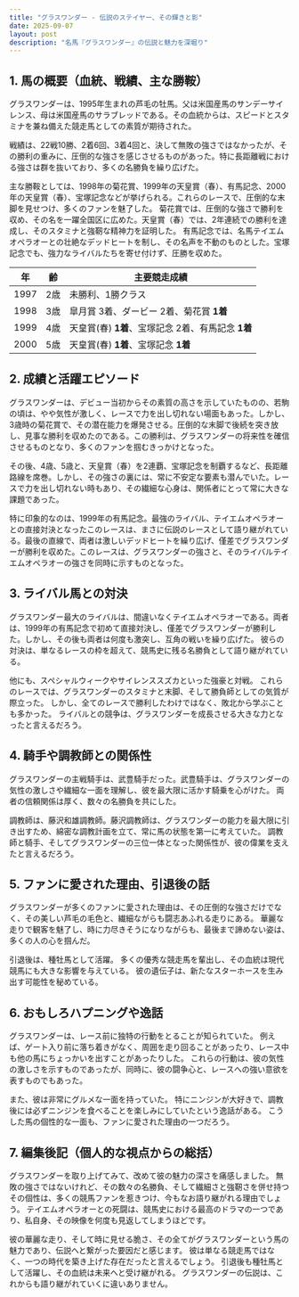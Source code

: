 ```yaml
---
title: "グラスワンダー - 伝説のステイヤー、その輝きと影"
date: 2025-09-07
layout: post
description: "名馬『グラスワンダー』の伝説と魅力を深堀り"
---
```


## 1. 馬の概要（血統、戦績、主な勝鞍）

グラスワンダーは、1995年生まれの芦毛の牡馬。父は米国産馬のサンデーサイレンス、母は米国産馬のサラブレッドである。その血統からは、スピードとスタミナを兼ね備えた競走馬としての素質が期待された。  

戦績は、22戦10勝、2着6回、3着4回と、決して無敗の強さではなかったが、その勝利の重みに、圧倒的な強さを感じさせるものがあった。特に長距離戦における強さは群を抜いており、多くの名勝負を繰り広げた。

主な勝鞍としては、1998年の菊花賞、1999年の天皇賞（春）、有馬記念、2000年の天皇賞（春）、宝塚記念などが挙げられる。これらのレースで、圧倒的な末脚を見せつけ、多くのファンを魅了した。  菊花賞では、圧倒的な強さで勝利を収め、その名を一躍全国区に広めた。天皇賞（春）では、2年連続での勝利を達成し、そのスタミナと強靭な精神力を証明した。  有馬記念では、名馬テイエムオペラオーとの壮絶なデッドヒートを制し、その名声を不動のものとした。宝塚記念でも、強力なライバルたちを寄せ付けず、圧勝を収めた。

| 年 | 齢 | 主要競走成績 |
|---|---|---|
| 1997 | 2歳 | 未勝利、1勝クラス |
| 1998 | 3歳 | 皐月賞 3着、ダービー 2着、菊花賞 **1着** |
| 1999 | 4歳 | 天皇賞(春) **1着**、宝塚記念 2着、有馬記念 **1着** |
| 2000 | 5歳 | 天皇賞(春) **1着**、宝塚記念 **1着** |


## 2. 成績と活躍エピソード

グラスワンダーは、デビュー当初からその素質の高さを示していたものの、若駒の頃は、やや気性が激しく、レースで力を出し切れない場面もあった。しかし、3歳時の菊花賞で、その潜在能力を爆発させる。圧倒的な末脚で後続を突き放し、見事な勝利を収めたのである。この勝利は、グラスワンダーの将来性を確信させるものとなり、多くのファンを掴むきっかけとなった。

その後、4歳、5歳と、天皇賞（春）を2連覇、宝塚記念を制覇するなど、長距離路線を席巻。しかし、その強さの裏には、常に不安定な要素も潜んでいた。レースで力を出し切れない時もあり、その繊細な心身は、関係者にとって常に大きな課題であった。

特に印象的なのは、1999年の有馬記念。最強のライバル、テイエムオペラオーとの直接対決となったこのレースは、まさに伝説のレースとして語り継がれている。最後の直線で、両者は激しいデッドヒートを繰り広げ、僅差でグラスワンダーが勝利を収めた。このレースは、グラスワンダーの強さと、そのライバルテイエムオペラオーの強さを同時に示すものとなった。


## 3. ライバル馬との対決

グラスワンダー最大のライバルは、間違いなくテイエムオペラオーである。両者は、1999年の有馬記念で初めて直接対決し、僅差でグラスワンダーが勝利した。しかし、その後も両者は何度も激突し、互角の戦いを繰り広げた。  彼らの対決は、単なるレースの枠を超えて、競馬史に残る名勝負として語り継がれている。

他にも、スペシャルウィークやサイレンススズカといった強豪と対戦。  これらのレースでは、グラスワンダーのスタミナと末脚、そして勝負師としての気質が際立った。  しかし、全てのレースで勝利したわけではなく、敗北から学ぶことも多かった。  ライバルとの競争は、グラスワンダーを成長させる大きな力となったと言えるだろう。


## 4. 騎手や調教師との関係性

グラスワンダーの主戦騎手は、武豊騎手だった。武豊騎手は、グラスワンダーの気性の激しさや繊細な一面を理解し、彼を最大限に活かす騎乗を心がけた。  両者の信頼関係は厚く、数々の名勝負を共にした。

調教師は、藤沢和雄調教師。藤沢調教師は、グラスワンダーの能力を最大限に引き出すため、綿密な調教計画を立て、常に馬の状態を第一に考えていた。  調教師と騎手、そしてグラスワンダーの三位一体となった関係性が、彼の偉業を支えたと言えるだろう。


## 5. ファンに愛された理由、引退後の話

グラスワンダーが多くのファンに愛された理由は、その圧倒的な強さだけでなく、その美しい芦毛の毛色と、繊細ながらも闘志あふれる走りにある。  華麗な走りで観客を魅了し、時に力尽きそうになりながらも、最後まで諦めない姿は、多くの人の心を掴んだ。

引退後は、種牡馬として活躍。  多くの優秀な競走馬を輩出し、その血統は現代競馬にも大きな影響を与えている。  彼の遺伝子は、新たなスターホースを生み出す可能性を秘めている。


## 6. おもしろハプニングや逸話

グラスワンダーは、レース前に独特の行動をとることが知られていた。  例えば、ゲート入り前に落ち着きがなく、周囲を走り回ることがあったり、レース中も他の馬にちょっかいを出すことがあったりした。  これらの行動は、彼の気性の激しさを示すものであったが、同時に、彼の闘争心と、レースへの強い意欲を表すものでもあった。

また、彼は非常にグルメな一面を持っていた。  特にニンジンが大好きで、調教後には必ずニンジンを食べることを楽しみにしていたという逸話がある。  こうした馬の個性的な一面も、ファンに愛された理由の一つだろう。


## 7. 編集後記（個人的な視点からの総括）

グラスワンダーを取り上げてみて、改めて彼の魅力の深さを痛感しました。  無敗の強さではないけれど、その数々の名勝負、そして繊細さと強靭さを併せ持つその個性は、多くの競馬ファンを惹きつけ、今もなお語り継がれる理由でしょう。  テイエムオペラオーとの死闘は、競馬史における最高のドラマの一つであり、私自身、その映像を何度も見返してしまうほどです。

彼の華麗な走り、そして時に見せる脆さ、その全てがグラスワンダーという馬の魅力であり、伝説へと繋がった要因だと感じます。  彼は単なる競走馬ではなく、一つの時代を築き上げた存在だったと言えるでしょう。  引退後も種牡馬として活躍し、その血統は未来へと受け継がれる。  グラスワンダーの伝説は、これからも語り継がれていくに違いありません。
